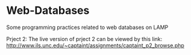 # Web-Databases
Some programming practices related to web databases on LAMP

Prject 2:
The live version of prject 2 can be viewed by this link: http://www.ils.unc.edu/~captaint/assignments/captaint_p2_browse.php

